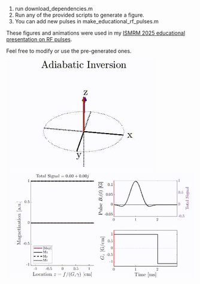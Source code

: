 1. run download_dependencies.m
2. Run any of the provided scripts to generate a figure.
3. You can add new pulses in make_educational_rf_pulses.m

These figures and animations were used in my [ISMRM 2025 educational presentation on RF pulses](https://submissions.mirasmart.com/ISMRM2025/Itinerary/ConferenceMatrixEventDetail.aspx?ses=WE-06). 

Feel free to modify or use the pre-generated ones.

![](https://github.com/ecat/educational_rf/blob/master/adiabatic_b1max_0.40.gif)
![](https://github.com/ecat/educational_rf/blob/master/profile_evolution_6_step_0.gif)


